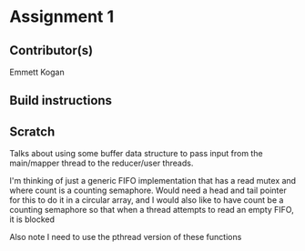 # Assignment 1
## Contributor(s)
Emmett Kogan

## Build instructions

## Scratch
Talks about using some buffer data structure to pass input from the main/mapper thread to the reducer/user threads.

I'm thinking of just a generic FIFO implementation that has a read mutex and where count is a counting semaphore. Would need a head and tail pointer for this to do it in a circular array, and I would also like to have count be a counting semaphore so that when a thread attempts to read an empty FIFO, it is blocked

Also note I need to use the pthread version of these functions
